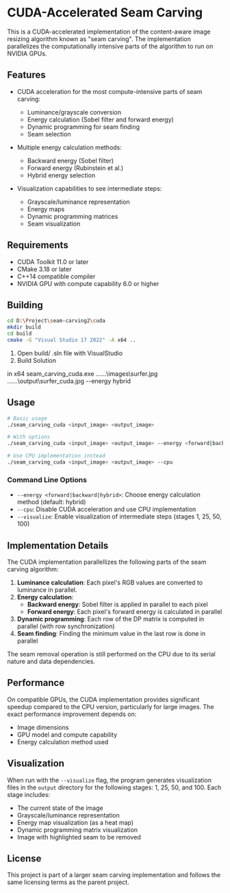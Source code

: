 # CUDA-Accelerated Seam Carving

This is a CUDA-accelerated implementation of the content-aware image resizing algorithm known as "seam carving". The implementation parallelizes the computationally intensive parts of the algorithm to run on NVIDIA GPUs.

## Features

- CUDA acceleration for the most compute-intensive parts of seam carving:
  - Luminance/grayscale conversion
  - Energy calculation (Sobel filter and forward energy)
  - Dynamic programming for seam finding
  - Seam selection

- Multiple energy calculation methods:
  - Backward energy (Sobel filter)
  - Forward energy (Rubinstein et al.)
  - Hybrid energy selection

- Visualization capabilities to see intermediate steps:
  - Grayscale/luminance representation
  - Energy maps
  - Dynamic programming matrices
  - Seam visualization

## Requirements

- CUDA Toolkit 11.0 or later
- CMake 3.18 or later
- C++14 compatible compiler
- NVIDIA GPU with compute capability 6.0 or higher

## Building

```bash
cd D:\Project\seam-carving2\cuda
mkdir build
cd build
cmake -G "Visual Studio 17 2022" -A x64 ..
```

1. Open build/ .sln file with VisualStudio
2. Build Solution

in x64
seam_carving_cuda.exe ..\..\..\images\surfer.jpg ..\..\..\output\surfer_cuda.jpg --energy hybrid

## Usage

```bash
# Basic usage
./seam_carving_cuda <input_image> <output_image>

# With options
./seam_carving_cuda <input_image> <output_image> --energy <forward|backward|hybrid> --visualize

# Use CPU implementation instead
./seam_carving_cuda <input_image> <output_image> --cpu
```

### Command Line Options

- `--energy <forward|backward|hybrid>`: Choose energy calculation method (default: hybrid)
- `--cpu`: Disable CUDA acceleration and use CPU implementation
- `--visualize`: Enable visualization of intermediate steps (stages 1, 25, 50, 100)

## Implementation Details

The CUDA implementation parallellizes the following parts of the seam carving algorithm:

1. **Luminance calculation**: Each pixel's RGB values are converted to luminance in parallel.
2. **Energy calculation**: 
   - **Backward energy**: Sobel filter is applied in parallel to each pixel
   - **Forward energy**: Each pixel's forward energy is calculated in parallel
3. **Dynamic programming**: Each row of the DP matrix is computed in parallel (with row synchronization)
4. **Seam finding**: Finding the minimum value in the last row is done in parallel

The seam removal operation is still performed on the CPU due to its serial nature and data dependencies.

## Performance

On compatible GPUs, the CUDA implementation provides significant speedup compared to the CPU version, particularly for large images. The exact performance improvement depends on:

- Image dimensions
- GPU model and compute capability
- Energy calculation method used

## Visualization

When run with the `--visualize` flag, the program generates visualization files in the `output` directory for the following stages: 1, 25, 50, and 100. Each stage includes:

- The current state of the image
- Grayscale/luminance representation
- Energy map visualization (as a heat map)
- Dynamic programming matrix visualization
- Image with highlighted seam to be removed

## License

This project is part of a larger seam carving implementation and follows the same licensing terms as the parent project. 